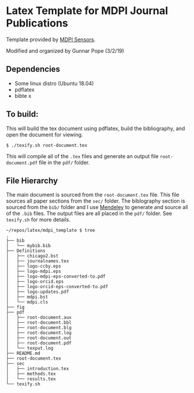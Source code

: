 # Latex Template for MDPI Journal Publications
Template provided by [MDPI Sensors](https://www.mdpi.com/journal/sensors).

Modified and organized by Gunnar Pope (3/2/19)

## Dependencies
* Some linux distro (Ubuntu 18.04)
* pdflatex
* bibte x

## To build:
This will build the tex document using pdflatex, build the bibliography, and open the document for viewing.

    $ ./texify.sh root-document.tex

This will compile all of the `.tex` files and generate an output file `root-document.pdf` file in the `pdf/` folder.


## File Hierarchy
The main document is sourced from the `root-document.tex` file. This file sources all paper sections from the `sec/` folder. The biblography section is sourced from the `bib/` folder and I use [Mendeley](https://www.mendeley.com/download-desktop/) to generate and source all of the `.bib` files. The output files are all placed in the `pdf/` folder. See `texify.sh`  for more details.

    ~/repos/latex/mdpi_template $ tree
    .
    ├── bib
    │   └── mybib.bib
    ├── Definitions
    │   ├── chicago2.bst
    │   ├── journalnames.tex
    │   ├── logo-ccby.eps
    │   ├── logo-mdpi.eps
    │   ├── logo-mdpi-eps-converted-to.pdf
    │   ├── logo-orcid.eps
    │   ├── logo-orcid-eps-converted-to.pdf
    │   ├── logo-updates.pdf
    │   ├── mdpi.bst
    │   └── mdpi.cls
    ├── fig
    ├── pdf
    │   ├── root-document.aux
    │   ├── root-document.bbl
    │   ├── root-document.blg
    │   ├── root-document.log
    │   ├── root-document.out
    │   ├── root-document.pdf
    │   └── texput.log
    ├── README.md
    ├── root-document.tex
    ├── sec
    │   ├── introduction.tex
    │   ├── methods.tex
    │   └── results.tex
    └── texify.sh
